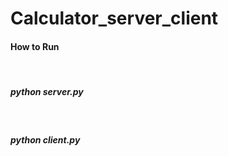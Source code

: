 # Calculator_server_client
<h4>How to Run</h4><br />
<h5>python server.py</h5><br />
<h5>python client.py</h5><br />
